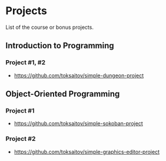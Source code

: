 Projects
========

List of the course or bonus projects.

## Introduction to Programming

### Project #1, #2

* <https://github.com/toksaitov/simple-dungeon-project>

## Object-Oriented Programming

### Project #1

* <https://github.com/toksaitov/simple-sokoban-project>

### Project #2

* <https://github.com/toksaitov/simple-graphics-editor-project>
